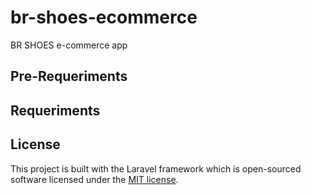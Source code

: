 # br-shoes-ecommerce
BR SHOES e-commerce app

## Pre-Requeriments

## Requeriments


## License
This project is built with the Laravel framework which is open-sourced software licensed under the [MIT license](https://opensource.org/licenses/MIT).
